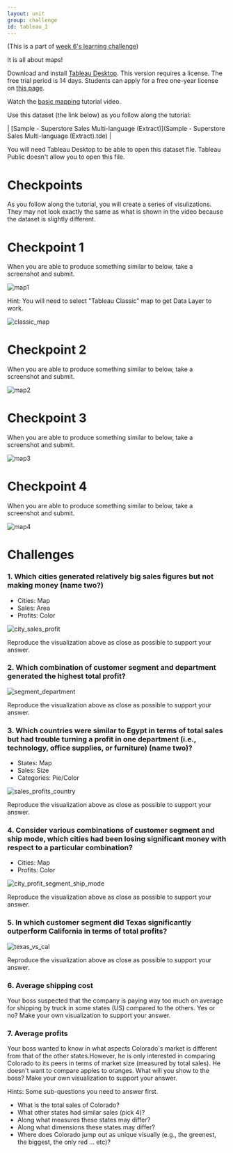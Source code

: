 ```yaml
---
layout: unit
group: challenge
id: tableau_2
---
```


(This is a part of [week 6's learning challenge](/challenges/6/))

It is all about maps!

Download and install [Tableau Desktop](http://www.tableausoftware.com/products/desktop). This version requires a license. The free trial period is 14 days. Students can apply for a free one-year license on [this page](http://www.tableausoftware.com/academic/students).

Watch the [basic mapping](http://www.tableausoftware.com/learn/tutorials/on-demand/basic-mapping) tutorial video.

Use this dataset (the link below) as you follow along the tutorial:

| [Sample - Superstore Sales Multi-language (Extract)](Sample - Superstore Sales Multi-language (Extract).tde) |

You will need Tableau Desktop to be able to open this dataset file. Tableau Public doesn't allow you to open this file.

# Checkpoints

As you follow along the tutorial, you will create a series of visulizations. They may not look exactly the same as what is shown in the video because the dataset is slightly different.

# Checkpoint 1

When you are able to produce something similar to below, take a screenshot and submit.

![map1](map1.png)

Hint: You will need to select "Tableau Classic" map to get Data Layer to work.

![classic_map](classic_map.png)

# Checkpoint 2

When you are able to produce something similar to below, take a screenshot and submit.

![map2](map2.png)

# Checkpoint 3

When you are able to produce something similar to below, take a screenshot and submit.

![map3](map3.png)

# Checkpoint 4

When you are able to produce something similar to below, take a screenshot and submit.

![map4](map4.png)



# Challenges

### 1. Which cities generated relatively big sales figures but not making money (name two?)

* Cities: Map
* Sales: Area
* Profits: Color

![city_sales_profit](city_sales_profit.png)

Reproduce the visualization above as close as possible to support your answer.

### 2. Which combination of customer segment and department generated the highest total profit?

![segment_department](segment_department.png)

Reproduce the visualization above as close as possible to support your answer.

### 3. Which countries were similar to Egypt in terms of total sales but had trouble turning a profit in one department (i.e., technology, office supplies, or furniture) (name two)?

* States: Map
* Sales: Size
* Categories: Pie/Color

![sales_profits_country](sales_profits_country.png)

Reproduce the visualization above as close as possible to support your answer.

### 4. Consider various combinations of customer segment and ship mode, which cities had been losing significant money with respect to a particular combination? 

* Cities: Map
* Profits: Color

![city_profit_segment_ship_mode](city_profit_segment_ship_mode.png)

Reproduce the visualization above as close as possible to support your answer.

### 5. In which customer segment did Texas significantly outperform California in terms of total profits?

![texas_vs_cal](texas_vs_cal.png)

Reproduce the visualization above as close as possible to support your answer.

### 6. Average shipping cost

Your boss suspected that the company is paying way too much on average for shipping by truck in some states (US) compared to the others. Yes or no? Make your own visualization to support your answer.

### 7. Average profits 

Your boss wanted to know in what aspects Colorado's market is different from that of the other states.However, he is only interested in comparing Colorado to its peers in terms of market size (measured by total sales). He doesn't want to compare apples to oranges. What will you show to the boss? Make your own visualization to support your answer.

Hints: Some sub-questions you need to answer first.

* What is the total sales of Colorado?
* What other states had similar sales (pick 4)?
* Along what measures these states may differ?
* Along what dimensions these states may differ?
* Where does Colorado jump out as unique visually (e.g., the greenest, the biggest, the only red ... etc)?

